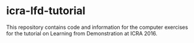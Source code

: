 # icra-lfd-tutorial
This repository contains code and information for the computer exercises for the tutorial on Learning from Demonstration at ICRA 2016.
